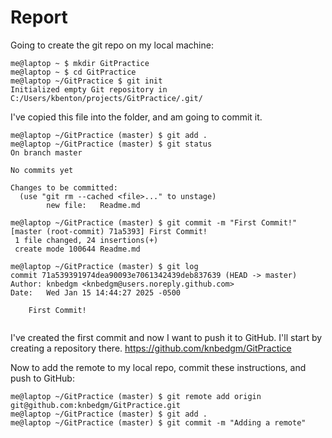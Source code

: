 # Report

Going to create the git repo on my local machine:
```console
me@laptop ~ $ mkdir GitPractice
me@laptop ~ $ cd GitPractice
me@laptop ~/GitPractice $ git init
Initialized empty Git repository in C:/Users/kbenton/projects/GitPractice/.git/
```

I've copied this file into the folder, and am going to commit it.
```console
me@laptop ~/GitPractice (master) $ git add .
me@laptop ~/GitPractice (master) $ git status
On branch master

No commits yet

Changes to be committed:
  (use "git rm --cached <file>..." to unstage)
        new file:   Readme.md

me@laptop ~/GitPractice (master) $ git commit -m "First Commit!"
[master (root-commit) 71a5393] First Commit!
 1 file changed, 24 insertions(+)
 create mode 100644 Readme.md

me@laptop ~/GitPractice (master) $ git log
commit 71a539391974dea90093e7061342439deb837639 (HEAD -> master)
Author: knbedgm <knbedgm@users.noreply.github.com>
Date:   Wed Jan 15 14:44:27 2025 -0500

    First Commit!
 
```

I've created the first commit and now I want to push it to GitHub. I'll start by creating a repository there.
https://github.com/knbedgm/GitPractice

Now to add the remote to my local repo, commit these instructions, and push to GitHub:
```console
me@laptop ~/GitPractice (master) $ git remote add origin git@github.com:knbedgm/GitPractice.git
me@laptop ~/GitPractice (master) $ git add .
me@laptop ~/GitPractice (master) $ git commit -m "Adding a remote"
```